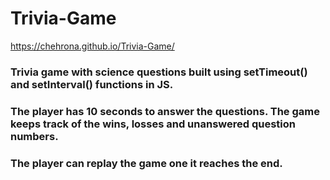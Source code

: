 # Trivia-Game

https://chehrona.github.io/Trivia-Game/

### Trivia game with science questions built using setTimeout() and setInterval() functions in JS.
### The player has 10 seconds to answer the questions. The game keeps track of the wins, losses and unanswered question numbers. 
### The player can replay the game one it reaches the end. 
